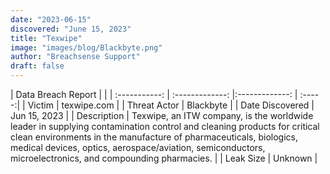 ```yaml
---
date: "2023-06-15"
discovered: "June 15, 2023"
title: "Texwipe"
image: "images/blog/Blackbyte.png"
author: "Breachsense Support"
draft: false
---
```


| Data Breach Report           |              | 
| :-----------: | :-------------:     |:-------------:    | :-----:|
| Victim      | texwipe.com      | 
| Threat Actor      | Blackbyte      | 
| Date Discovered      | Jun 15, 2023      |
| Description      | Texwipe, an ITW company, is the worldwide leader in supplying contamination control and cleaning products for critical clean environments in the manufacture of pharmaceuticals, biologics, medical devices, optics, aerospace/aviation, semiconductors, microelectronics, and compounding pharmacies.      | 
| Leak Size      | Unknown      | 

